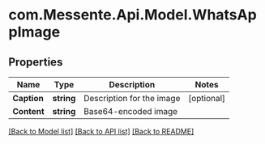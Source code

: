 # com.Messente.Api.Model.WhatsAppImage
## Properties

Name | Type | Description | Notes
------------ | ------------- | ------------- | -------------
**Caption** | **string** | Description for the image | [optional] 
**Content** | **string** | Base64-encoded image | 

[[Back to Model list]](../README.md#documentation-for-models) [[Back to API list]](../README.md#documentation-for-api-endpoints) [[Back to README]](../README.md)

